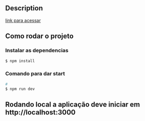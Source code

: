 
## Description

[link para acessar](https://contact-manager-next.vercel.app/)

## Como rodar o projeto

### Instalar as dependencias

```bash
$ npm install
```

### Comando para dar start

```bash
# 
$ npm run dev
```

## Rodando local a aplicação deve iniciar em http://localhost:3000
